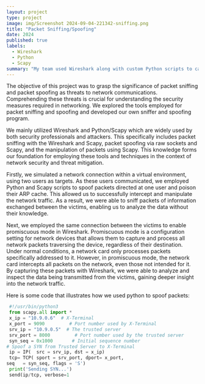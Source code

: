 ```yaml
---
layout: project
type: project
image: img/Screenshot 2024-09-04-221342-sniffing.png
title: "Packet Sniffing/Spoofing"
date: 2024
published: true
labels:
  - Wireshark
  - Python
  - Scapy
summary: "My team used Wireshark along with custom Python scripts to capture and analyze packets of information transmitted over both TCP and UDP networks. "
---
```


The objective of this project was to grasp the significance of packet sniffing and packet spoofing as threats to network communications. Comprehending these threats is crucial for understanding the security measures required in networking. We explored the tools employed for packet sniffing and spoofing and developed our own sniffer and spoofing program. 

We mainly utilized Wireshark and Python/Scapy which are widely used by both security professionals and attackers. This specifically includes packet sniffing with the Wireshark and Scapy, packet spoofing via raw sockets and Scapy, and the manipulation of packets using Scapy. This knowledge forms our foundation for employing these tools and techniques in the context of network security and threat mitigation.

Firstly, we simulated a network connection within a virtual environment, using two users as targets. As these users communicated, we employed Python and Scapy scripts to spoof packets directed at one user and poison their ARP cache. This allowed us to successfully intercept and manipulate the network traffic. As a result, we were able to sniff packets of information exchanged between the victims, enabling us to analyze the data without their knowledge. 

Next, we employed the same connection between the victims to enable promiscuous mode in Wireshark. Promiscuous mode is a configuration setting for network devices that allows them to capture and process all network packets traversing the device, regardless of their destination. Under normal conditions, a network card only processes packets specifically addressed to it. However, in promiscuous mode, the network card intercepts all packets on the network, even those not intended for it. By capturing these packets with Wireshark, we were able to analyze and inspect the data being transmitted from the victims, gaining deeper insight into the network traffic.

Here is some code that illustrates how we used python to spoof packets:

```py
 #!/usr/bin/python3
 from scapy.all import *
 x_ip = "10.9.0.6"  # X-Terminal
 x_port = 9090         # Port number used by X-Terminal
 srv_ip = "10.9.0.5"  # The trusted server
 srv_port = 8000         # Port number used by the trusted server
 syn_seq = 0x1000       # Initial sequence number 
# Spoof a SYN from Trusted Server to X-Terminal
 ip = IP(  src = srv_ip, dst = x_ip)
 tcp= TCP( sport = srv_port, dport= x_port, 
seq   = syn_seq, flags = 'S')
 print('Sending SYN...')
 send(ip/tcp, verbose=1
```

